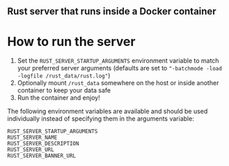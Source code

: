 ## Rust server that runs inside a Docker container

# How to run the server
1. Set the ```RUST_SERVER_STARTUP_ARGUMENTS``` environment variable to match your preferred server arguments (defaults are set to ```"-batchmode -load -logfile /rust_data/rust.log"```)
2. Optionally mount ```/rust_data``` somewhere on the host or inside another container to keep your data safe
3. Run the container and enjoy!

The following environment variables are available and should be used individually instead of specifying them in the arguments variable:
```
RUST_SERVER_STARTUP_ARGUMENTS
RUST_SERVER_NAME
RUST_SERVER_DESCRIPTION
RUST_SERVER_URL
RUST_SERVER_BANNER_URL
```